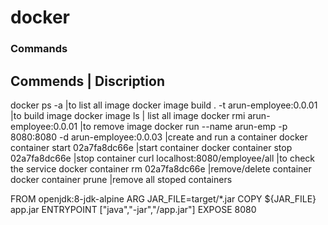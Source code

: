 # docker
### Commands

Commends								                                          | Discription
---------------------------------------------------------------------------------------------------
docker ps -a								                                      |to list all image
docker image build . -t arun-employee:0.0.01				              |to build image
docker image ls							                                      | list all image
docker rmi arun-employee:0.0.01				          	                |to remove image
docker run --name arun-emp -p 8080:8080 -d arun-employee:0.0.03 	|create and run a container 
docker container start 02a7fa8dc66e 					                    |start container
docker container stop 02a7fa8dc66e 					                      |stop container
curl localhost:8080/employee/all					                        |to check the service
docker container rm 02a7fa8dc66e 					                        |remove/delete container
docker container prune							                              |remove all stoped containers


FROM openjdk:8-jdk-alpine
ARG JAR_FILE=target/*.jar
COPY ${JAR_FILE} app.jar
ENTRYPOINT ["java","-jar","/app.jar"]
EXPOSE 8080
